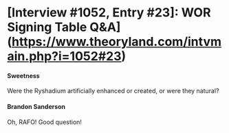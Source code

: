 # [Interview #1052, Entry #23]: WOR Signing Table Q&A](https://www.theoryland.com/intvmain.php?i=1052#23)

#### Sweetness

Were the Ryshadium artificially enhanced or created, or were they natural?

#### Brandon Sanderson

Oh, RAFO! Good question!

